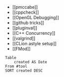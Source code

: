- [[pmccabe]]
- [[cppcheck]]
- [[OpenGL Debugging]]
- [[github tricks]]
- [[pluginval]]
- [[C++ Concurrency]]
- [[valgrind]]
- [[CLion astyle setup]]
- [[FMod]]

```dataview
Table 
	created AS Date
From #tool
SORT created DESC
```

